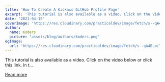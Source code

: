 ```yaml
---
title: 'How To Create A Kickass GitHub Profile Page'
excerpt: 'This tutorial is also available as a video. Click on the video below or click this link.        In t...'
date: '2021-04-15'
coverImage: 'https://res.cloudinary.com/practicaldev/image/fetch/s--qA4BLoiT--/c_imagga_scale,f_auto,fl_progressive,h_420,q_auto,w_1000/https://firebasestorage.googleapis.com/v0/b/krossa-prod.appspot.com/o/7DmurglTvbRnmlQPSCuRH8wyLwt1%252Farticles%252FpAgmwUeQeieHOytbmoqK%252FCopy%2520of%2520GORYO%2520%281%29.png%3Falt%3Dmedia%26token%3D59887760-bd7b-4483-9dbb-d962ce13ac04'
author:
  name: Koders
  picture: "assets/blog/authors/koders.png"
ogImage:
  url: 'https://res.cloudinary.com/practicaldev/image/fetch/s--qA4BLoiT--/c_imagga_scale,f_auto,fl_progressive,h_420,q_auto,w_1000/https://firebasestorage.googleapis.com/v0/b/krossa-prod.appspot.com/o/7DmurglTvbRnmlQPSCuRH8wyLwt1%252Farticles%252FpAgmwUeQeieHOytbmoqK%252FCopy%2520of%2520GORYO%2520%281%29.png%3Falt%3Dmedia%26token%3D59887760-bd7b-4483-9dbb-d962ce13ac04'
---
```


This tutorial is also available as a video. Click on the video below or click this link.        In t...

[Read more](https://dev.to/codeloungedev/how-to-create-a-kickass-github-profile-page-408a)
